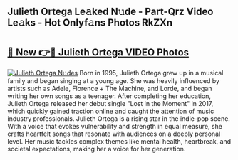 ## Julieth Ortega Le𝚊ked N𝚞de - Part-Qrz Video Le𝚊ks - Hot Onlyf𝚊ns Photos RkZXn

# <h2><a href="http://ab94374.deff.icu/?id=Julieth+Ortega">🔗 New 👉🔴 Julieth Ortega VIDEO Photos</a></h2>

[![Julieth Ortega N𝚞des](https://i.imgur.com/rIISA9y.gif)](http://ab94374.deff.icu/?id=Julieth+Ortega)
Born in 1995, Julieth Ortega grew up in a musical family and began singing at a young age. She was heavily influenced by artists such as Adele, Florence + The Machine, and Lorde, and began writing her own songs as a teenager. After completing her education, Julieth Ortega released her debut single "Lost in the Moment" in 2017, which quickly gained traction online and caught the attention of music industry professionals. Julieth Ortega is a rising star in the indie-pop scene. With a voice that evokes vulnerability and strength in equal measure, she crafts heartfelt songs that resonate with audiences on a deeply personal level. Her music tackles complex themes like mental health, heartbreak, and societal expectations, making her a voice for her generation.

